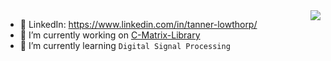 <!--
  <img src="https://github-readme-stats.vercel.app/api?username=TannerLow&show_icons=true&include_all_commits=true">
  <img src="https://github-readme-stats.vercel.app/api/top-langs/?username=TannerLow&layout=compact">
-->

<img align="right" src="https://github-readme-stats.vercel.app/api/top-langs/?username=TannerLow&layout=compact&hide=jupyter notebook&count_private=true&langs_count=8&theme=" />


- 🏢 LinkedIn: https://www.linkedin.com/in/tanner-lowthorp/
- 🔭 I’m currently working on [C-Matrix-Library](https://github.com/TannerLow/C-Matrix-Library)
- 🌱 I’m currently learning `Digital Signal Processing`

